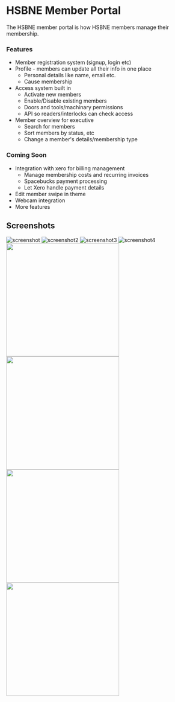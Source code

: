 # HSBNE Member Portal
The HSBNE member portal is how HSBNE members manage their membership.

### Features
* Member registration system (signup, login etc)
* Profile - members can update all their info in one place
    * Personal details like name, email etc.
    * Cause membership
* Access system built in
    * Activate new members
    * Enable/Disable existing members
    * Doors and tools/machinary permissions
    * API so readers/interlocks can check access
* Member overview for executive
    * Search for members
    * Sort members by status, etc
    * Change a member's details/membership type
 
 ### Coming Soon
 * Integration with xero for billing management
    * Manage membership costs and recurring invoices
    * Spacebucks payment processing
    * Let Xero handle payment details
 * Edit member swipe in theme
 * Webcam integration
 * More features
 
 ## Screenshots

 ![screenshot](https://raw.githubusercontent.com/jabelone/hsbneportal/master/screenshots/screenshot.png)
 ![screenshot2](https://raw.githubusercontent.com/jabelone/hsbneportal/master/screenshots/screenshot2.png)
 ![screenshot3](https://raw.githubusercontent.com/jabelone/hsbneportal/master/screenshots/screenshot3.png)
 ![screenshot4](https://raw.githubusercontent.com/jabelone/hsbneportal/master/screenshots/screenshot4.png)
<img src="https://raw.githubusercontent.com/jabelone/hsbneportal/master/screenshots/screenshot5.png" width="300">
<img src="https://raw.githubusercontent.com/jabelone/hsbneportal/master/screenshots/screenshot6.png" width="300">
<img src="https://raw.githubusercontent.com/jabelone/hsbneportal/master/screenshots/screenshot7.png" width="300">
<img src="https://raw.githubusercontent.com/jabelone/hsbneportal/master/screenshots/screenshot8.png" width="300">